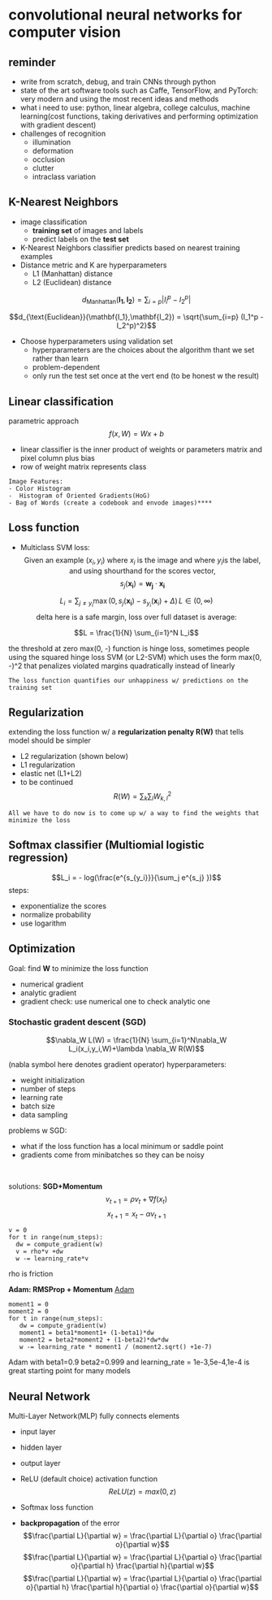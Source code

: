 
# convolutional neural networks for computer vision
## reminder 
- write from scratch, debug, and train CNNs through python
- state of the art software tools such as Caffe, TensorFlow, and PyTorch: very modern and using the most recent ideas and methods
- what i need to use:
  python, linear algebra, college calculus, machine learning(cost functions, taking derivatives and performing optimization with gradient descent)
- challenges of recognition
   - illumination
   - deformation
   - occlusion
   - clutter
   - intraclass variation
## K-Nearest Neighbors 
- image classification 
    - **training set** of images and labels
    - predict labels on the **test set**
- K-Nearest Neighbors classifier predicts based on nearest training examples
- Distance metric and K are hyperparameters
    - L1 (Manhattan) distance
    - L2 (Euclidean) distance
  
$$d_{\text{Manhattan}}(\mathbf{I_1}, \mathbf{I_2}) = \sum_{i=p} |I_i^p - I_2^p|$$

$$d_{\text{Euclidean}}(\mathbf{I_1},\mathbf{I_2}) = \sqrt{\sum_{i=p} (I_1^p - I_2^p)^2}$$
- Choose hyperparameters using validation set
    - hyperparameters are the choices about the algorithm thant we set rather than learn
    - problem-dependent
    -  only run the test set once at the vert end (to be honest w the result)

## Linear classification
parametric approach
$$f(x,W) = Wx +b$$
- linear classifier is the inner product of weights or parameters matrix and pixel column plus bias
- row of weight matrix represents class

```
Image Features:
- Color Histogram
-  Histogram of Oriented Gradients(HoG)
- Bag of Words (create a codebook and envode images)****
```

## Loss function
- Multiclass SVM loss: 
$$\text{Given an example } (x_i,y_i) \text{ where } x_i\text{ is the image and where } y_i \text{is the label, and using shourthand for the scores vector,}$$ 
$$s_j(\mathbf{x_i}) = \mathbf{w_j} \cdot \mathbf{x_i}$$

$$L_i = \sum_{j \neq y_i} \max(0, s_j(\mathbf{x_i}) - s_{y_i}(\mathbf{x}_i) + \Delta) \,L \in (0, \infty)$$
 $$\text{delta here is a safe margin, loss over full dataset is average:}$$ 

$$L = \frac{1}{N} \sum_{i=1}^N L_i$$

the threshold at zero max(0, -) function is hinge loss, sometimes people using the squared hinge loss SVM (or L2-SVM) which uses the form max(0, -)^2 that penalizes violated margins quadratically instead of linearly
```
The loss function quantifies our unhappiness w/ predictions on the training set
```

## Regularization
extending the loss function w/ a **regularization penalty R(W)** that tells model should be simpler
- L2 regularization (shown below)
- L1 regularization
- elastic net (L1+L2)
- to be continued
$$R(W) = \sum_{k}\sum_{l}W_{k,l}^2$$

```
All we have to do now is to come up w/ a way to find the weights that minimize the loss
```


## Softmax classifier (Multiomial logistic regression)
$$L_i = - log(\frac{e^{s_{y_i}}}{\sum_j e^{s_j} })$$
steps: 
- exponentialize the scores
- normalize probability
- use logarithm

## Optimization
Goal: find **W** to minimize the loss function
- numerical gradient
- analytic gradient
- gradient check: use numerical one to check analytic one


### Stochastic gradent descent (SGD)
$$\nabla_W L(W) = \frac{1}{N} \sum_{i=1}^N\nabla_W L_i(x_i,y_i,W)+\lambda \nabla_W R(W)$$

(nabla symbol here denotes gradient operator)
hyperparameters:
- weight initialization
- number of steps
- learning rate
- batch size
- data sampling

problems w SGD: 
- what if the loss function has a local minimum or saddle point
- gradients come from minibatches so they can be noisy
<br>

solutions: **SGD+Momentum**
$$v_{t+1} = \rho v_t +\nabla f(x_t)$$
$$x_{t+1} = x_t -\alpha v_{t+1}$$
```
v = 0
for t in range(num_steps):
  dw = compute_gradient(w)
  v = rho*v +dw
  w -= learning_rate*v 

```
rho is friction
<br>

**Adam: RMSProp + Momentum**
[Adam](https://arxiv.org/pdf/1412.6980)
```
moment1 = 0
moment2 = 0
for t in range(num_steps):
   dw = compute_gradient(w)
   moment1 = beta1*moment1+ (1-beta1)*dw
   moment2 = beta2*moment2 + (1-beta2)*dw*dw
   w -= learning_rate * moment1 / (moment2.sqrt() +1e-7) 
```
 Adam with beta1=0.9 beta2=0.999 and learning_rate = 1e-3,5e-4,1e-4 is great starting point for many models

 ## Neural Network
Multi-Layer Network(MLP) fully connects elements
- input layer
- hidden layer
- output layer
- ReLU (default choice) activation function
    $$ReLU(z) = max(0,z)$$ 
- Softmax loss function

- **backpropagation** of the error
$$\frac{\partial L}{\partial w} = \frac{\partial L}{\partial o} \frac{\partial o}{\partial w}$$
$$\frac{\partial L}{\partial w} = \frac{\partial L}{\partial o} \frac{\partial o}{\partial h} \frac{\partial h}{\partial w}$$
$$\frac{\partial L}{\partial w} = \frac{\partial L}{\partial o} \frac{\partial o}{\partial h} \frac{\partial h}{\partial o} \frac{\partial o}{\partial w}$$

